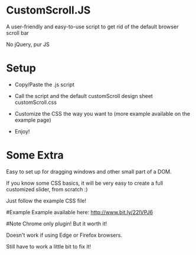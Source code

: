 # CustomScroll.JS
A user-friendly and easy-to-use script to get rid of the default browser scroll bar

No jQuery, pur JS

# Setup

- Copy/Paste the .js script 

- Call the script and the default customScroll design sheet customScroll.css

- Customize the CSS the way you want to (more example available on the example page)

- Enjoy!

# Some Extra
Easy to set up for dragging windows and other small part of a DOM.

If you know some CSS basics, it will be very easy to create a full customized slider, from scratch :) 

Just follow the example CSS file!

#Example
Example available here: http://www.bit.ly/22IVPJ6

#Note
Chrome only plugin! But it worth it!

Doesn't work if using Edge or Firefox browsers. 

Still have to work a little bit to fix it!
